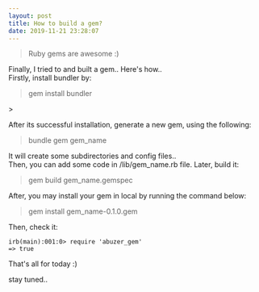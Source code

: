 ```yaml
---
layout: post
title: How to build a gem?
date: 2019-11-21 23:28:07
---
```


<blockquote>
Ruby gems are awesome :)<br>
</blockquote>


Finally, I tried to and built a gem.. Here's how..<br> 
Firstly, install bundler by:
<blockquote>
	gem install bundler
</blockquote>>

After its successful installation, generate a new gem, using the following:
<blockquote>
	bundle gem gem_name
</blockquote>

It will create some subdirectories and config files..<br>
Then, you can add some code in /lib/gem_name.rb file. Later, build it:<br>

<blockquote>
	gem build gem_name.gemspec
</blockquote>
After, you may install your gem in local by running the command below:<br>
<blockquote>
	gem install gem_name-0.1.0.gem
</blockquote>
Then, check it:<br>

`irb(main):001:0> require 'abuzer_gem'`<br>
`=> true`

That's all for today :)<br>

stay tuned..




